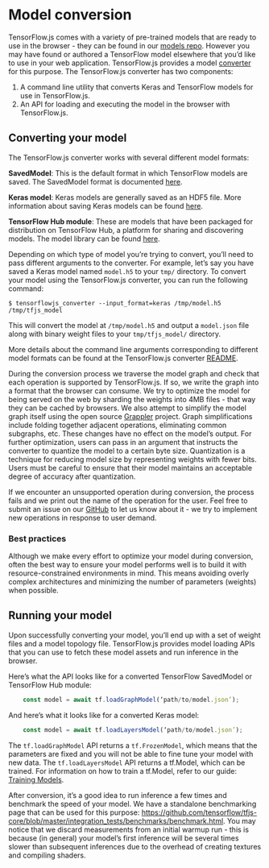 # Model conversion

TensorFlow.js comes with a variety of pre-trained models that are ready to use in the browser - they can be found in our [models repo](https://github.com/tensorflow/tfjs-models). However you may have found or authored a TensorFlow model elsewhere that you’d like to use in your web application. TensorFlow.js provides a model [converter](https://github.com/tensorflow/tfjs-converter) for this purpose. The TensorFlow.js converter has two components:

1. A command line utility that converts Keras and TensorFlow models for use in TensorFlow.js.
2. An API for loading and executing the model in the browser with TensorFlow.js.

## Converting your model

The TensorFlow.js converter works with several different model formats:

**SavedModel**: This is the default format in which TensorFlow models are saved. The SavedModel format is documented [here](https://www.tensorflow.org/guide/saved_model).

**Keras model**: Keras models are generally saved as an HDF5 file. More information about saving Keras models can be found [here](https://keras.io/getting-started/faq/#savingloading-whole-models-architecture-weights-optimizer-state).

**TensorFlow Hub module**: These are models that have been packaged for distribution on TensorFlow Hub, a platform for sharing and discovering models. The model library can be found [here](tfhub.dev).

Depending on which type of model you’re trying to convert, you’ll need to pass different arguments to the converter. For example, let’s say you have saved a Keras model named `model.h5` to your `tmp/` directory. To convert your model using the TensorFlow.js converter, you can run the following command:

    $ tensorflowjs_converter --input_format=keras /tmp/model.h5 /tmp/tfjs_model

This will convert the model at `/tmp/model.h5` and output a `model.json` file along with binary weight files to your `tmp/tfjs_model/` directory.

More details about the command line arguments corresponding to different model formats can be found at the TensorFlow.js converter [README](https://github.com/tensorflow/tfjs-converter).

During the conversion process we traverse the model graph and check that each operation is supported by TensorFlow.js. If so, we write the graph into a format that the browser can consume. We try to optimize the model for being served on the web by sharding the weights into 4MB files - that way they can be cached by browsers. We also attempt to simplify the model graph itself using the open source [Grappler](https://github.com/tensorflow/tensorflow/tree/master/tensorflow/core/grappler) project. Graph simplifications include folding together adjacent operations, eliminating common subgraphs, etc. These changes have no effect on the model’s output. For further optimization, users can pass in an argument that instructs the converter to quantize the model to a certain byte size. Quantization is a technique for reducing model size by representing weights with fewer bits. Users must be careful to ensure that their model maintains an acceptable degree of accuracy after quantization.

If we encounter an unsupported operation during conversion, the process fails and we print out the name of the operation for the user. Feel free to submit an issue on our [GitHub](https://github.com/tensorflow/tfjs/issues) to let us know about it - we try to implement new operations in response to user demand.

### Best practices

Although we make every effort to optimize your model during conversion, often the best way to ensure your model performs well is to build it with resource-constrained environments in mind. This means avoiding overly complex architectures and minimizing the number of parameters (weights) when possible.

## Running your model

Upon successfully converting your model, you’ll end up with a set of weight files and a model topology file. TensorFlow.js provides model loading APIs that you can use to fetch these model assets and run inference in the browser.

Here’s what the API looks like for a converted TensorFlow SavedModel or TensorFlow Hub module:

```js
    const model = await tf.loadGraphModel(‘path/to/model.json’);
```

And here’s what it looks like for a converted Keras model:

```js
    const model = await tf.loadLayersModel(‘path/to/model.json’);
```

The `tf.loadGraphModel` API returns a `tf.FrozenModel`, which means that the parameters are fixed and you will not be able to fine tune your model with new data. The `tf.loadLayersModel` API returns a tf.Model, which can be trained. For information on how to train a tf.Model, refer to our guide: [Training Models](/js/guides/training-models.md).

After conversion, it’s a good idea to run inference a few times and benchmark the speed of your model. We have a standalone benchmarking page that can be used for this purpose: https://github.com/tensorflow/tfjs-core/blob/master/integration_tests/benchmarks/benchmark.html. You may notice that we discard measurements from an initial warmup run - this is because (in general) your model’s first inference will be several times slower than subsequent inferences due to the overhead of creating textures and compiling shaders.



